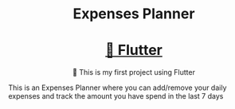 <h1 align="center">Expenses Planner</h1>

<h1 align="center">
    <a href="https://flutter.dev/">🔗 Flutter</a>
</h1>

<p align="center">🚀 This is my first project using Flutter</p>
<p alingn="center"> This is an Expenses Planner where you can add/remove your daily expenses and track the amount you have spend in the last 7 days </p>

